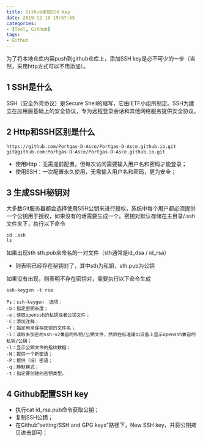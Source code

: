 ```yaml
---
title: Github添加SSH key
date: 2019-12-18 19:57:55
categories:
- [Tool, Github]
tags:
- Github
---
```

为了将本地仓库内容push到github仓库上，添加SSH key是必不可少的一步（当然，采用http方式可以不用添加）。
<!-- more -->
## 1 SSH是什么
SSH（安全外壳协议）是Secure Shell的缩写，它由IETF小组所制定。SSH为建立在应用层基础上的安全协议，专为远程登录会话和其他网络服务提供安全协议。
## 2 Http和SSH区别是什么
```
https://github.com/Portgas-D-Asce/Portgas-D-Asce.github.io.git
git@github.com:Portgas-D-Asce/Portgas-D-Asce.github.io.git
```
- 使用Http：无需提前配置，但每次访问需要输入用户名和密码才能登录；
- 使用SSH：一次配置永久使用，无需输入用户名和密码，更为安全；

## 3 生成SSH秘钥对
大多数Git服务器都会选择使用SSH公钥来进行授权，系统中每个用户都必须提供一个公钥用于授权，如果没有的话需要生成一个。密钥对默认存储在主目录/.ssh文件夹下，执行以下命令
```
cd .ssh
ls
```
如果出现sth sth.pub来命名的一对文件（sth通常是id_dsa / id_rsa）
- 则表明已经存在秘钥对了，其中sth为私钥，sth.pub为公钥

如果没有出现，则表明不存在密钥对，需要执行以下命令生成
```
ssh-keygen -t rsa

Ps：ssh-keygen  选项：
-b：指定密钥长度；
-e：读取openssh的私钥或者公钥文件；
-C：添加注释；
-f：指定用来保存密钥的文件名；
-i：读取未加密的ssh-v2兼容的私钥/公钥文件，然后在标准输出设备上显示openssh兼容的私钥/公钥；
-l：显示公钥文件的指纹数据；
-N：提供一个新密语；
-P：提供（旧）密语；
-q：静默模式；
-t：指定要创建的密钥类型。
```
## 4 Github配置SSH key

- 执行cat id_rsa.pub命令获取公钥；
- 复制SSH公钥；
- 在Github“setting/SSH and GPG keys”路径下，New SSH key，并将公钥拷贝进去即可；

